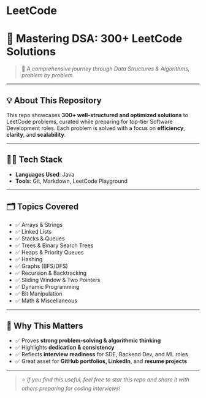# LeetCode
# 📘 Mastering DSA: 300+ LeetCode Solutions

> 🧠 *A comprehensive journey through Data Structures & Algorithms, problem by problem.*

---

## 💡 About This Repository

This repo showcases **300+ well-structured and optimized solutions** to LeetCode problems, curated while preparing for top-tier Software Development roles. Each problem is solved with a focus on **efficiency**, **clarity**, and **scalability**.
  

---

## 👨‍💻 Tech Stack

- **Languages Used**: Java 
- **Tools**: Git, Markdown, LeetCode Playground  

---

## 🗂️ Topics Covered

- ✅ Arrays & Strings  
- ✅ Linked Lists  
- ✅ Stacks & Queues  
- ✅ Trees & Binary Search Trees  
- ✅ Heaps & Priority Queues  
- ✅ Hashing  
- ✅ Graphs (BFS/DFS)  
- ✅ Recursion & Backtracking  
- ✅ Sliding Window & Two Pointers  
- ✅ Dynamic Programming  
- ✅ Bit Manipulation  
- ✅ Math & Miscellaneous  

---

## 🎯 Why This Matters

- ✅ Proves **strong problem-solving & algorithmic thinking**  
- ✅ Highlights **dedication & consistency**  
- ✅ Reflects **interview readiness** for SDE, Backend Dev, and ML roles  
- ✅ Great asset for **GitHub portfolios, LinkedIn**, and **resume projects**


---

> ⭐ *If you find this useful, feel free to star this repo and share it with others preparing for coding interviews!*
